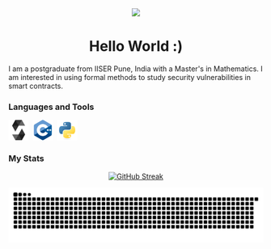<div id="header" align="center">
  <img src="https://media.giphy.com/media/7WrjgQ21tan8cuyxMX/giphy.gif" width="100"/>
</div>

<h1 align="center">
  Hello World :)
</h1>


I am a postgraduate from IISER Pune, India with a Master's in Mathematics. I am interested in using formal methods to study security vulnerabilities in smart contracts.

### Languages and Tools
<div>
  <img src="https://github.com/devicons/devicon/blob/master/icons/solidity/solidity-original.svg" title="Solidity"  alt="Solidity" width="40" height="40"/>&nbsp;
  <img src="https://github.com/devicons/devicon/blob/master/icons/cplusplus/cplusplus-original.svg" title="C++"  alt="C++" width="40" height="40"/>&nbsp;
  <img src="https://github.com/devicons/devicon/blob/master/icons/python/python-original.svg" title="Python"  alt="Python" width="40" height="40"/>&nbsp;
</div>


### My Stats
<div align="center">

  [![GitHub Streak](http://github-readme-streak-stats.herokuapp.com?user=EmilyPriyadarshini&theme=dark&background=000000)](https://git.io/streak-stats)
</div>


![GitHub Snake](https://raw.githubusercontent.com/EmilyPriyadarshini/EmilyPriyadarshini/main/output/github-snake-dark.svg)
